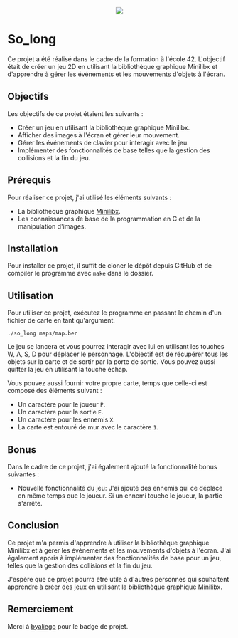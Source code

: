 <p align="center">
  <img src="https://github.com/byaliego/42-project-badges/blob/main/badges/so_long-bonus.png?raw=true">
</p>

# So_long

Ce projet a été réalisé dans le cadre de la formation à l'école 42. L'objectif était de créer un jeu 2D en utilisant la bibliothèque graphique Minilibx et d'apprendre à gérer les événements et les mouvements d'objets à l'écran.

## Objectifs

Les objectifs de ce projet étaient les suivants :

- Créer un jeu en utilisant la bibliothèque graphique Minilibx.
- Afficher des images à l'écran et gérer leur mouvement.
- Gérer les événements de clavier pour interagir avec le jeu.
- Implémenter des fonctionnalités de base telles que la gestion des collisions et la fin du jeu.

## Prérequis

Pour réaliser ce projet, j'ai utilisé les éléments suivants :

- La bibliothèque graphique [Minilibx](https://github.com/42Paris/minilibx-linux). 
- Les connaissances de base de la programmation en C et de la manipulation d'images.

## Installation

Pour installer ce projet, il suffit de cloner le dépôt depuis GitHub et de compiler le programme avec `make` dans le dossier.

## Utilisation

Pour utiliser ce projet, exécutez le programme en passant le chemin d'un fichier de carte en tant qu'argument.

`./so_long maps/map.ber`

Le jeu se lancera et vous pourrez interagir avec lui en utilisant les touches W, A, S, D pour déplacer le personnage. L'objectif est de récupérer tous les objets sur la carte et de sortir par la porte de sortie. Vous pouvez aussi quitter la jeu en utilisant la touche échap.

Vous pouvez aussi fournir votre propre carte, temps que celle-ci est composé des éléments suivant :
- Un caractère pour le joueur `P`.
- Un caractère pour la sortie `E`.
- Un caractère pour les ennemis `X`.
- La carte est entouré de mur avec le caractère `1`.

## Bonus

Dans le cadre de ce projet, j'ai également ajouté la fonctionnalité bonus suivantes :

- Nouvelle fonctionnalité du jeu: J'ai ajouté des ennemis qui ce déplace en même temps que le joueur. Si un ennemi touche le joueur, la partie s'arrête.

## Conclusion

Ce projet m'a permis d'apprendre à utiliser la bibliothèque graphique Minilibx et à gérer les événements et les mouvements d'objets à l'écran. J'ai également appris à implémenter des fonctionnalités de base pour un jeu, telles que la gestion des collisions et la fin du jeu.

J'espère que ce projet pourra être utile à d'autres personnes qui souhaitent apprendre à créer des jeux en utilisant la bibliothèque graphique Minilibx.

## Remerciement
Merci à [byaliego](https://github.com/byaliego) pour le badge de projet.

